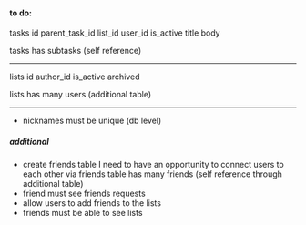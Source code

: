 #### to do:

tasks
id parent_task_id list_id user_id is_active title body

tasks has subtasks (self reference)

-------------------------------------------------------

lists
id author_id is_active archived

lists has many users (additional table)

-------------------------------------------------------

- nicknames must be unique (db level)

##### additional
- create friends table
    I need to have an opportunity to connect users to each other via friends table
    has many friends (self reference through additional table)
- friend must see friends requests
- allow users to add friends to the lists
- friends must be able to see lists